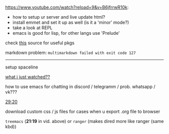 https://www.youtube.com/watch?reload=9&v=B6jfrrwR10k:

- how to setup ur server and live update html?
- install emmet and set it up as well (is it a 'minor' mode?)
- take a look at REPL
- emacs is good for lisp, for other langs use 'Prelude'

check [this](https://github.com/emacs-tw/awesome-emacs) source for useful pkgs

markdown problem: `multimarkdown failed with exit code 127`

---

setup spaceline

[what i just watched??](https://www.youtube.com/watch?v=Gk9-q8tXbMs&list=PLX2044Ew-UVVv31a0-Qn3dA6Sd_-NyA1n&index=14)

how to use emacs for chatting in discord / telegramm / prob. whatsapp / vk???

[29:20](https://www.youtube.com/watch?v=EsAkPl3On3E&list=PLX2044Ew-UVVv31a0-Qn3dA6Sd_-NyA1n&index=18)

download custom css / js files for cases when u export .org file to browser

`treemacs` (**21:19** in vid. above) or `ranger` (makes dired more like ranger (same kbd))
